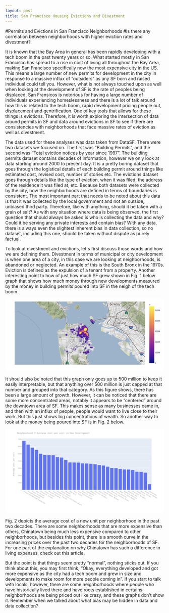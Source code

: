 ```yaml
---
layout: post
title: San Francisco Housing Evictions and Divestment
---
```

#Permits and Evictions in San Francisco Neighborhoods
#Is there any correlation between neighborhoods with higher eviction rates and divestment?


It is known that the Bay Area in general has been rapidly developing with a tech boom in the past twenty years or so. What started mostly in San Francisco has spread to a rise in cost of living all throughout the Bay Area, making San Francisco specifically now the most expensive city in the US. This means a large number of new permits for development in the city in response to a massive influx of “outsiders” as any SF born and raised individual could tell you. However, what is not always touched upon as well when looking at the development of SF is the rate of peoples being displaced. San Fransicos is notorious for having a large number of individuals experiencing homeslessness and there is a lot of talk around how this is related to the tech boom, rapid development pricing people out, displacement and gentrification. One of key tools that allows for these things is evictions. Therefore, it is worth exploring the intersection of data around permits in SF and data around evictions in SF to see if there are consistencies with neighborhoods that face massive rates of eviction as well as divestment. 
  
  The data used for these analyses was data taken from DataSF. There were two datasets we focused on. The first was “Building Permits”, and the second was “Total eviction notices by year since 1997”. The building permits dataset contains decades of information, however we only look at data starting around 2000 to present day. It is a pretty boring dataset that goes through the logistical details of each building permit around things like estimated cost, revised cost, number of stories etc. The evictions dataset goes through details like the type of eviction, when it was filed, the address of the residence it was filed at, etc. Because both datasets were collected by the city, how the neighborhoods are defined in terms of boundaries is consistent. The most important part that needs to be noted about this data is that it was collected by the local government and not an outside, unbiased third party. Therefore, like with anything, should it be taken with a grain of salt? As with any situation where data is being observed, the first question that should always be asked is who is collecting the data and why? Could it be serving any private interests and contain bias? With any data, there is always even the slightest inherent bias in data collection, so no dataset, including this one, should be taken without dispute as purely factual.


To look at divestment and evictions, let's first discuss those words and how we are defining them. Divestment in terms of municipal or city development is when one area of a city, in this case we are looking at neighborhoods, is abandoned or neglected. An example of this is the South Bronx in the 1970s. Eviction is defined as the expulsion of a tenant from a property. Another interesting point to how of just how much SF grew shown in Fig. 1 below graph that shows how much money through new developments measured by the money in building permits poured into SF in the neigh of the tech boom. 

![Growth HeatMap](/images/SanFranciscoHeatMap.png)


It should also be noted that this graph only goes up to 500 million to keep it easily interpretable, but that anything over 500 million is just capped at that number and grouped into that category. As this figure shows, there has been a large amount of growth. However, it can be noticed that there are some more concentrated areas, notably it appears to be “centered” around the downtown area of SF. This makes sense as many businesses came in, and then with an influx of people, people would want to live close to their work. But this just shows big concentrations of wealth. So another way to look at the money being poured into SF is in Fig. 2 below. 

![Average Cost Of New Development](/images/Average_Cost_per_UnitSanFrancisco.png)


Fig. 2 depicts the average cost of a new unit per neighborhood in the past two decades. There are some neighborhoods that are more expensive than others, Chinatown being much less expensive compared to other neighborhoods, but besides this point, there is a smooth curve in the increasing prices over the past two decades for the neighborhoods of SF. For one part of the explanation on why Chinatown has such a difference in living expenses, check out this article.

But the point is that things seem pretty “normal”, nothing sticks out. If you think about this, you may first think, “Okay, everything developed and got more expensive as the city had a tech boom and grew in size and developments to make room for more people coming in”. If you start to talk with locals, however, there are some neighborhoods where people who have historically lived there and have roots established in certains neighborhoods are being priced out like crazy, and these graphs don’t show it. Remember when we talked about what bias may be hidden in data and data collection? 



